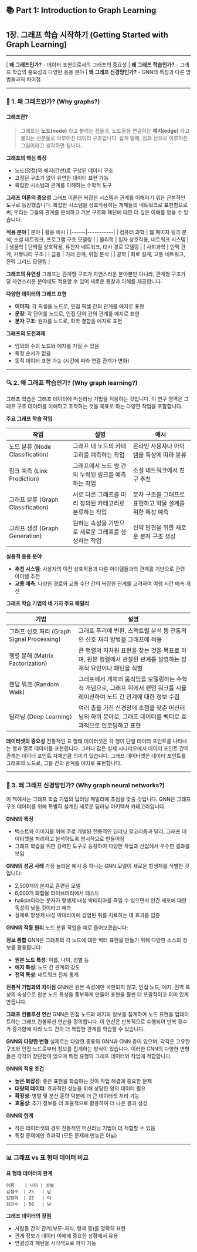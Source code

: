 ## 📚 Part 1: Introduction to Graph Learning
## 1장. 그래프 학습 시작하기 (Getting Started with Graph Learning)
---

| **왜 그래프인가?** - 데이터 표현으로서의 그래프의 중요성
| **왜 그래프 학습인가?** - 그래프 학습의 중요성과 다양한 응용 분야
| **왜 그래프 신경망인가?** - GNN의 특징과 다른 방법들과의 차이점

---

### 🎯 1. 왜 그래프인가? (Why graphs?)
#### 그래프란?
> 그래프는 **노드(node)** 라고 불리는 점들과, 노드들을 연결하는 **에지(edge)** 라고 불리는 선분들로 이루어진 데이터 구조입니다. 쉽게 말해, 점과 선으로 이루어진 그림이라고 생각하면 됩니다.

**그래프의 핵심 특징**
- 노드(정점)와 에지(간선)로 구성된 데이터 구조
- 고정된 구조가 없어 유연한 데이터 표현 가능
- 복잡한 시스템과 관계를 이해하는 수학적 도구

**그래프 이론의 중요성**
그래프 이론은 복잡한 시스템과 관계를 이해하기 위한 근본적인 도구로 등장했습니다. 복잡한 시스템을 상호작용하는 개체들의 네트워크로 표현함으로써, 우리는 그들의 관계를 분석하고 기본 구조와 패턴에 대한 더 깊은 이해를 얻을 수 있습니다.

**적용 분야**
| 분야 | 활용 예시 |
|------|-----------|
| 컴퓨터 과학 | 웹 페이지 링크 분석, 소셜 네트워크, 프로그램 구조 모델링 |
| 물리학 | 입자 상호작용, 네트워크 시스템 |
| 생물학 | 단백질 상호작용, 유전자 네트워크, 대사 경로 모델링 |
| 사회과학 | 인맥 관계, 커뮤니티 구조 |
| 금융 | 거래 관계, 위험 분석 |
| 공학 | 회로 설계, 교통 네트워크, 전력 그리드 모델링 |

**그래프의 유연성**
그래프는 관계형 구조가 자연스러운 분야뿐만 아니라, 관계형 구조가 덜 자연스러운 분야에도 적용할 수 있어 새로운 통찰과 이해를 제공합니다.

**다양한 데이터의 그래프 표현**
- **이미지**: 각 픽셀을 노드로, 인접 픽셀 간의 관계를 에지로 표현
- **문장**: 각 단어를 노드로, 인접 단어 간의 관계를 에지로 표현
- **분자 구조**: 원자를 노드로, 화학 결합을 에지로 표현

**그래프의 도전과제**
- 임의의 수의 노드와 에지를 가질 수 있음
- 특정 순서가 없음
- 동적 데이터 표현 가능 (시간에 따라 연결 관계가 변화)

---

### 🔍 2. 왜 그래프 학습인가? (Why graph learning?)

그래프 학습은 그래프 데이터에 머신러닝 기법을 적용하는 것입니다. 이 연구 영역은 그래프 구조 데이터를 이해하고 조작하는 것을 목표로 하는 다양한 작업을 포함합니다.

**주요 그래프 학습 작업**

| 작업 | 설명 | 예시 |
|------|------|------|
| 노드 분류 (Node Classification) | 그래프 내 노드의 카테고리를 예측하는 작업 | 온라인 사용자나 아이템을 특성에 따라 분류 |
| 링크 예측 (Link Prediction) | 그래프에서 노드 쌍 간의 누락된 링크를 예측하는 작업 | 소셜 네트워크에서 친구 추천 |
| 그래프 분류 (Graph Classification) | 서로 다른 그래프를 미리 정의된 카테고리로 분류하는 작업 | 분자 구조를 그래프로 표현하고 약물 설계를 위한 특성 예측 |
| 그래프 생성 (Graph Generation) | 원하는 속성을 기반으로 새로운 그래프를 생성하는 작업 | 신약 발견을 위한 새로운 분자 구조 생성 |

**실용적 응용 분야**
- **추천 시스템**: 사용자의 이전 상호작용과 다른 아이템들과의 관계를 기반으로 관련 아이템 추천
- **교통 예측**: 다양한 경로와 교통 수단 간의 복잡한 관계를 고려하여 여행 시간 예측 개선

**그래프 학습 기법의 네 가지 주요 패밀리**

| 기법 | 설명 |
|------|------|
| 그래프 신호 처리 (Graph Signal Processing) | 그래프 푸리에 변환, 스펙트럴 분석 등 전통적인 신호 처리 방법을 그래프에 적용 |
| 행렬 분해 (Matrix Factorization) | 큰 행렬의 저차원 표현을 찾는 것을 목표로 하며, 원본 행렬에서 관찰된 관계를 설명하는 잠재적 요인이나 패턴을 식별 |
| 랜덤 워크 (Random Walk) | 그래프에서 개체의 움직임을 모델링하는 수학적 개념으로, 그래프 위에서 랜덤 워크를 시뮬레이션하여 노드 간 관계에 대한 정보 수집 |
| 딥러닝 (Deep Learning) | 여러 층을 가진 신경망에 초점을 맞춘 머신러닝의 하위 분야로, 그래프 데이터를 벡터로 효과적으로 인코딩하고 표현 |

**데이터셋의 중요성**
전통적인 표 형태 데이터셋은 각 행이 단일 데이터 포인트를 나타내는 행과 열로 데이터를 표현합니다. 그러나 많은 실제 시나리오에서 데이터 포인트 간의 관계는 데이터 포인트 자체만큼 의미가 있습니다. 그래프 데이터셋은 데이터 포인트를 그래프의 노드로, 그들 간의 관계를 에지로 표현합니다.

---

### 🧠 3. 왜 그래프 신경망인가? (Why graph neural networks?)

이 책에서는 그래프 학습 기법의 딥러닝 패밀리에 초점을 맞출 것입니다. GNN은 그래프 구조 데이터를 위해 특별히 설계된 새로운 딥러닝 아키텍처 카테고리입니다.

**GNN의 특징**
- 텍스트와 이미지를 위해 주로 개발된 전통적인 딥러닝 알고리즘과 달리, 그래프 데이터셋을 처리하고 분석하도록 명시적으로 만들어짐
- 그래프 학습을 위한 강력한 도구로 등장하여 다양한 작업과 산업에서 우수한 결과를 보임

**GNN의 성공 사례**
가장 놀라운 예시 중 하나는 GNN 모델이 새로운 항생제를 식별한 것입니다:
- 2,500개의 분자로 훈련된 모델
- 6,000개 화합물 라이브러리에서 테스트
- halicin이라는 분자가 항생제 내성 박테리아를 죽일 수 있으면서 인간 세포에 대한 독성이 낮을 것이라고 예측
- 실제로 항생제 내성 박테리아에 감염된 쥐를 치료하는 데 효과를 입증

**GNN의 작동 원리**
노드 분류 작업을 예로 들어보겠습니다:

**정보 통합**
GNN은 그래프의 각 노드에 대한 벡터 표현을 만들기 위해 다양한 소스의 정보를 활용합니다:
- **원본 노드 특성**: 이름, 나이, 성별 등
- **에지 특성**: 노드 간 관계의 강도
- **전역 특성**: 네트워크 전체 통계

**전통적 기법과의 차이점**
GNN은 원본 속성에만 국한되지 않고, 인접 노드, 에지, 전역 특성의 속성으로 원본 노드 특성을 풍부하게 만들어 표현을 훨씬 더 포괄적이고 의미 있게 만듭니다.

**그래프 컨볼루션 연산**
GNN은 인접 노드와 에지의 정보를 집계하여 노드 표현을 업데이트하는 그래프 컨볼루션 연산을 정의합니다. 이 연산은 반복적으로 수행되어 반복 횟수가 증가함에 따라 노드 간의 더 복잡한 관계를 학습할 수 있습니다.

**GNN의 다양한 변형**
실제로는 다양한 종류의 GNN과 GNN 층이 있으며, 각각은 고유한 구조와 인접 노드로부터 정보를 집계하는 방식이 있습니다. 이러한 GNN의 다양한 변형들은 각각의 장단점이 있으며 특정 유형의 그래프 데이터와 작업에 적합합니다.

**GNN의 적용 조건**
- **높은 복잡성**: 좋은 표현을 학습하는 것이 작업 해결에 중요한 문제
- **대량의 데이터**: 효과적인 성능을 위해 상당한 양의 데이터 필요
- **확장성**: 병렬 및 분산 훈련 덕분에 더 큰 데이터셋 처리 가능
- **효율성**: 추가 정보를 더 효율적으로 활용하여 더 나은 결과 생성

**GNN의 한계**
- 작은 데이터셋의 경우 전통적인 머신러닝 기법이 더 적합할 수 있음
- 특정 문제에만 효과적 (모든 문제에 만능은 아님)

---

### 📊 그래프 vs 표 형태 데이터 비교

**표 형태 데이터의 한계**
```
이름    | 나이 | 성별
김철수  | 25   | 남
김영희  | 23   | 여
김민수  | 50   | 남
```

**그래프 데이터의 장점**
- 사람들 간의 관계(부모-자식, 형제 등)를 명확히 표현
- 관계 정보가 데이터 이해에 중요한 상황에서 유용
- 연결성과 패턴을 시각적으로 파악 가능
